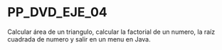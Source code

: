 # PP_DVD_EJE_04
Calcular área de un triangulo, calcular la factorial de un numero, la raíz cuadrada de numero y salir en un menu en Java.

